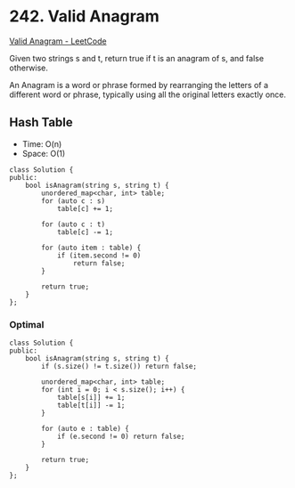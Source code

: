 # 242. Valid Anagram
[Valid Anagram - LeetCode](https://leetcode.com/problems/valid-anagram/)

Given two strings s and t, return true if t is an anagram of s, and false otherwise.

An Anagram is a word or phrase formed by rearranging the letters of a different word or phrase, typically using all the original letters exactly once.

## Hash Table
- Time: O(n)
- Space: O(1)

```
class Solution {
public:
    bool isAnagram(string s, string t) {
        unordered_map<char, int> table;
        for (auto c : s)
            table[c] += 1;

        for (auto c : t)
            table[c] -= 1;

        for (auto item : table) {
            if (item.second != 0) 
                return false;
        }

        return true;
    }
};
```

### Optimal
```
class Solution {
public:
    bool isAnagram(string s, string t) {
        if (s.size() != t.size()) return false;
        
        unordered_map<char, int> table;
        for (int i = 0; i < s.size(); i++) {
            table[s[i]] += 1;
            table[t[i]] -= 1;
        }

        for (auto e : table) {
            if (e.second != 0) return false;
        }
        
        return true;
    }
};
```


